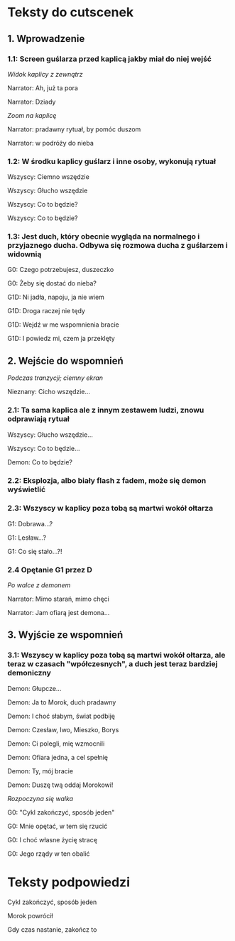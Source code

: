 # Teksty do cutscenek

## 1. Wprowadzenie

### 1.1: Screen guślarza przed kaplicą jakby miał do niej wejść

_Widok kaplicy z zewnątrz_

Narrator: Ah, już ta pora

Narrator: Dziady

_Zoom na kaplicę_

Narrator: pradawny rytuał, by pomóc duszom

Narrator: w podróży do nieba

### 1.2: W środku kaplicy guślarz i inne osoby, wykonują rytuał

Wszyscy: Ciemno wszędzie

Wszyscy: Głucho wszędzie

Wszyscy: Co to będzie?

Wszyscy: Co to będzie?

### 1.3: Jest duch, który obecnie wygląda na normalnego i przyjaznego ducha. Odbywa się rozmowa ducha z guślarzem i widownią

G0: Czego potrzebujesz, duszeczko

G0: Żeby się dostać do nieba?

G1D: Ni jadła, napoju, ja nie wiem

G1D: Droga raczej nie tędy

G1D: Wejdź w me wspomnienia bracie

G1D: I powiedz mi, czem ja przeklęty

## 2. Wejście do wspomnień

_Podczas tranzycji; ciemny ekran_

Nieznany: Cicho wszędzie...

### 2.1: Ta sama kaplica ale z innym zestawem ludzi, znowu odprawiają rytuał

Wszyscy: Głucho wszędzie...

Wszyscy: Co to będzie...

Demon: Co to będzie?

### 2.2: Eksplozja, albo biały flash z fadem, może się demon wyświetlić

### 2.3: Wszyscy w kaplicy poza tobą są martwi wokół ołtarza

G1: Dobrawa...?

G1: Lesław...?

G1: Co się stało...?!

### 2.4 Opętanie G1 przez D

_Po walce z demonem_

Narrator: Mimo starań, mimo chęci

Narrator: Jam ofiarą jest demona...

## 3. Wyjście ze wspomnień

### 3.1: Wszyscy w kaplicy poza tobą są martwi wokół ołtarza, ale teraz w czasach "wpółczesnych", a duch jest teraz bardziej demoniczny

Demon: Głupcze...

Demon: Ja to Morok, duch pradawny

Demon: I choć słabym, świat podbiję

Demon: Czesław, Iwo, Mieszko, Borys

Demon: Ci polegli, mię wzmocnili

Demon: Ofiara jedna, a cel spełnię

Demon: Ty, mój bracie

Demon: Duszę twą oddaj Morokowi!

_Rozpoczyna się walka_

G0: "Cykl zakończyć, sposób jeden"

G0: Mnie opętać, w tem się rzucić

G0: I choć własne życię stracę

G0: Jego rządy w ten obalić

# Teksty podpowiedzi

Cykl zakończyć, sposób jeden

Morok powrócił

Gdy czas nastanie, zakończ to
